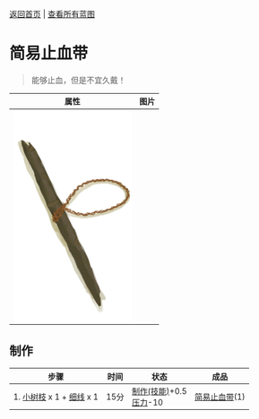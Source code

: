 [返回首页](index.md)   |  [查看所有蓝图](blueprint.md)
# 简易止血带  
> 能够止血，但是不宜久戴！  
  
  属性  |   图片   
 ----  |  ----:   
   |  ![](Sprite/TourniquetImprovised.png)   
  
## 制作  
步骤  |  时间  |  状态  |  成品  
----  |  ----  |  ----  |  ----  
1. [小树枝](Sticks.md) x 1 + [细线](CordFiber.md) x 1  |  15分  |  [制作(技能)](Skill_Crafting.md)+0.5<br>[压力](Stress.md)-10  |  [简易止血带](TourniquetRustic.md)(1)  
